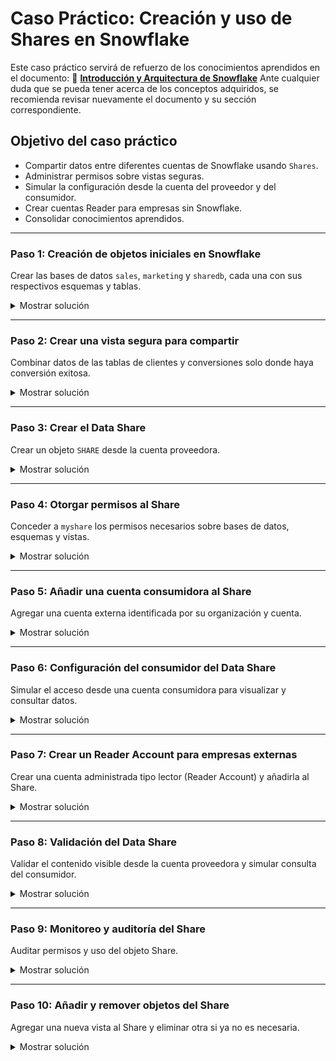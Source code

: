 # Caso Práctico: Creación y uso de Shares en Snowflake

Este caso práctico servirá de refuerzo de los conocimientos aprendidos en el documento:
 📄 **[Introducción y Arquitectura de Snowflake](01_introduccion_snowflake.md)**
Ante cualquier duda que se pueda tener acerca de los conceptos adquiridos, se recomienda revisar nuevamente el documento y su sección correspondiente.


## Objetivo del caso práctico

- Compartir datos entre diferentes cuentas de Snowflake usando `Shares`.
- Administrar permisos sobre vistas seguras.
- Simular la configuración desde la cuenta del proveedor y del consumidor.
- Crear cuentas Reader para empresas sin Snowflake.
- Consolidar conocimientos aprendidos.

---

### Paso 1: Creación de objetos iniciales en Snowflake

Crear las bases de datos `sales`, `marketing` y `sharedb`, cada una con sus respectivos esquemas y tablas.

<details><summary>Mostrar solución</summary>

```sql
USE ROLE SYSADMIN;

CREATE DATABASE sales;
CREATE SCHEMA sales.my_schema;
CREATE TABLE sales.my_schema.customer (
    customer_id INT,
    customer_name STRING
);

CREATE DATABASE marketing;
CREATE SCHEMA marketing.my_schema;
CREATE TABLE marketing.my_schema.conversions (
    customer_id INT,
    campaign STRING,
    converted BOOLEAN
);

CREATE DATABASE sharedb;
CREATE SCHEMA sharedb.shares;
```

</details>

---

### Paso 2: Crear una vista segura para compartir

Combinar datos de las tablas de clientes y conversiones solo donde haya conversión exitosa.

<details><summary>Mostrar solución</summary>

```sql
CREATE SECURE VIEW sharedb.shares.sharedview AS
SELECT 
    customer.customer_id, 
    customer.customer_name, 
    conversions.campaign, 
    conversions.converted
FROM sales.my_schema.customer customer
JOIN marketing.my_schema.conversions conversions 
    ON customer.customer_id = conversions.customer_id
WHERE converted;
```

</details>

---

### Paso 3: Crear el Data Share

Crear un objeto `SHARE` desde la cuenta proveedora.

<details><summary>Mostrar solución</summary>

```sql
USE ROLE ACCOUNTADMIN;

CREATE SHARE myshare;
```

</details>

---

### Paso 4: Otorgar permisos al Share

Conceder a `myshare` los permisos necesarios sobre bases de datos, esquemas y vistas.

<details><summary>Mostrar solución</summary>

```sql
USE ROLE SECURITYADMIN;

GRANT USAGE ON DATABASE sharedb TO SHARE myshare;
GRANT USAGE ON SCHEMA sharedb.shares TO SHARE myshare;

GRANT REFERENCE_USAGE ON DATABASE sales TO SHARE myshare;
GRANT REFERENCE_USAGE ON DATABASE marketing TO SHARE myshare;

GRANT SELECT ON VIEW sharedb.shares.sharedview TO SHARE myshare;
```

</details>

---

### Paso 5: Añadir una cuenta consumidora al Share

Agregar una cuenta externa identificada por su organización y cuenta.

<details><summary>Mostrar solución</summary>

```sql
USE ROLE ACCOUNTADMIN;

ALTER SHARE myshare ADD ACCOUNT = DROWAQJ.YJ40678;
SHOW SHARES;
SHOW GRANTS OF SHARE myshare;
```

</details>

---

### Paso 6: Configuración del consumidor del Data Share

Simular el acceso desde una cuenta consumidora para visualizar y consultar datos.

<details><summary>Mostrar solución</summary>

```sql
USE ROLE ACCOUNTADMIN;

DESC SHARE WMXCUWM.UR83766.myshare;
CREATE DATABASE UR83766_share FROM SHARE WMXCUWM.UR83766.myshare;
GRANT IMPORTED PRIVILEGES ON DATABASE UR83766_share TO SYSADMIN;

USE ROLE SYSADMIN;
SHOW VIEWS;
SELECT * FROM UR83766_SHARE.SHARES.SHAREDVIEW;
```

</details>

---

### Paso 7: Crear un Reader Account para empresas externas

Crear una cuenta administrada tipo lector (Reader Account) y añadirla al Share.

<details><summary>Mostrar solución</summary>

```sql
USE ROLE ACCOUNTADMIN;

CREATE MANAGED ACCOUNT reader_acct1
    ADMIN_NAME = 'MySecretUsername',
    ADMIN_PASSWORD = 'MySuperSecretPassword',
    TYPE = READER;

/* Resultado esperado:
| {"accountName":"RE47190","loginUrl":"https://re47190.snowflakecomputing.com"} |
*/

ALTER SHARE myshare ADD ACCOUNTS=RE47190;
```

</details>

---

### Paso 8: Validación del Data Share

Validar el contenido visible desde la cuenta proveedora y simular consulta del consumidor.

<details><summary>Mostrar solución</summary>

```sql
SELECT COUNT(*) FROM sharedb.shares.sharedview;
SELECT TOP 1 * FROM sharedb.shares.sharedview;

ALTER SESSION SET SIMULATED_DATA_SHARING_CONSUMER='ABC123';

SELECT COUNT(*) FROM sharedb.shares.sharedview;
SELECT TOP 10 * FROM sharedb.shares.sharedview;
```

</details>

---

### Paso 9: Monitoreo y auditoría del Share

Auditar permisos y uso del objeto Share.

<details><summary>Mostrar solución</summary>

```sql
SHOW SHARES;
SHOW GRANTS TO SHARE myshare;
SHOW GRANTS OF SHARE myshare;
```

</details>

---

### Paso 10: Añadir y remover objetos del Share

Agregar una nueva vista al Share y eliminar otra si ya no es necesaria.

<details><summary>Mostrar solución</summary>

```sql
CREATE TABLE sharedb.shares.BRONZE_CUSTOMER_RAW_CLONE 
AS SELECT * FROM CURSO_SNOWFLAKE_DB.CASO_ETL.BRONZE_CUSTOMER_RAW;

CREATE OR REPLACE SECURE VIEW sharedb.shares.BRONZE_CUSTOMER_RAW AS
SELECT * FROM sharedb.shares.BRONZE_CUSTOMER_RAW_CLONE;

USE ROLE SECURITYADMIN;
GRANT SELECT ON VIEW sharedb.shares.BRONZE_CUSTOMER_RAW TO SHARE myshare;

REVOKE SELECT ON VIEW sharedb.shares.campaigns FROM SHARE myshare;
```

</details>


